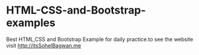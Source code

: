 # HTML-CSS-and-Bootstrap-examples
Best HTML,CSS and Bootstrap Example for daily practice.to see the website visit http://itsSohelBagwan.me
